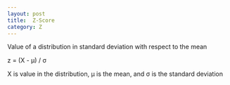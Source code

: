 ```yaml
---
layout: post
title:  Z-Score
category: Z
---
```

Value of a distribution in standard deviation with respect to the mean

z = (X - µ) / σ

X is value in the distribution, µ is the mean, and σ is the standard deviation
